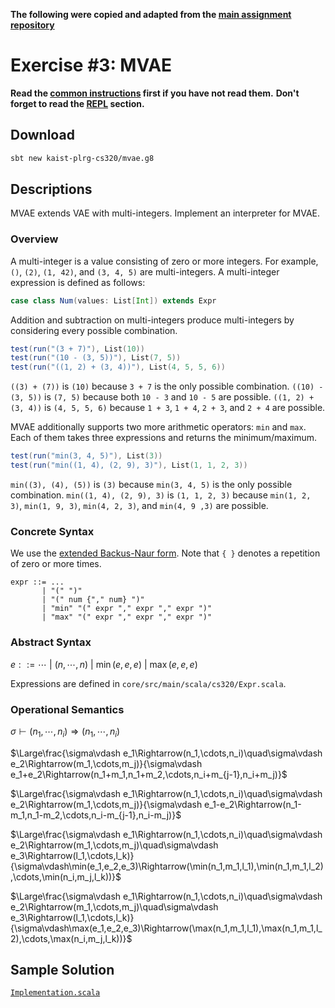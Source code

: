 **The following were copied and adapted from the [main assignment repository](https://github.com/kaist-plrg-cs320/assignment-docs/blob/master/ex2/README.md)**

# Exercise #3: MVAE

**Read the [common instructions](https://github.com/kaist-plrg-cs320/assignment-docs) first if you have not read them.**
**Don't forget to read the [REPL](https://github.com/kaist-plrg-cs320/assignment-docs#repl) section.**

## Download

```bash
sbt new kaist-plrg-cs320/mvae.g8
```

## Descriptions

MVAE extends VAE with multi-integers. Implement an interpreter for MVAE.

### Overview

A multi-integer is a value consisting of zero or more integers. For example,
`()`, `(2)`, `(1, 42)`, and `(3, 4, 5)` are multi-integers. A multi-integer
expression is defined as follows:

```scala
case class Num(values: List[Int]) extends Expr
```

Addition and subtraction on multi-integers produce multi-integers by considering
every possible combination.

```scala
test(run("(3 + 7)"), List(10))
test(run("(10 - (3, 5))"), List(7, 5))
test(run("((1, 2) + (3, 4))"), List(4, 5, 5, 6))
```

`((3) + (7))` is `(10)` because `3 + 7` is the only possible combination.
`((10) - (3, 5))` is `(7, 5)` because both `10 - 3` and `10 - 5` are possible.
`((1, 2) + (3, 4))` is `(4, 5, 5, 6)` because `1 + 3`, `1 + 4`, `2 + 3`, and `2 + 4` are possible.

MVAE additionally supports two more arithmetic operators: `min` and `max`.
Each of them takes three expressions and returns the minimum/maximum.

```scala
test(run("min(3, 4, 5)"), List(3))
test(run("min((1, 4), (2, 9), 3)"), List(1, 1, 2, 3))
```

`min((3), (4), (5))` is `(3)` because `min(3, 4, 5)` is the only possible combination.
`min((1, 4), (2, 9), 3)` is `(1, 1, 2, 3)` because `min(1, 2, 3)`, `min(1, 9,
3)`, `min(4, 2, 3)`, and `min(4, 9 ,3)` are possible.

### Concrete Syntax

We use the [extended Backus-Naur form](https://en.wikipedia.org/wiki/Extended_Backus%E2%80%93Naur_form).
Note that `{ }` denotes a repetition of zero or more times.

```
expr ::= ...
       | "(" ")"
       | "(" num {"," num} ")"
       | "min" "(" expr "," expr "," expr ")"
       | "max" "(" expr "," expr "," expr ")"
```

### Abstract Syntax

$e::=\cdots\ |\ (n,\cdots, n)\ |\ \min(e,e,e)\ |\ \max(e,e,e)$

Expressions are defined in `core/src/main/scala/cs320/Expr.scala`.

### Operational Semantics

$\sigma\vdash (n_1,\cdots,n_i) \Rightarrow (n_1,\cdots,n_i)$

$\Large\frac{\sigma\vdash e_1\Rightarrow(n_1,\cdots,n_i)\quad\sigma\vdash e_2\Rightarrow(m_1,\cdots,m_j)}{\sigma\vdash e_1+e_2\Rightarrow(n_1+m_1,n_1+m_2,\cdots,n_i+m_{j-1},n_i+m_j)}$

$\Large\frac{\sigma\vdash e_1\Rightarrow(n_1,\cdots,n_i)\quad\sigma\vdash e_2\Rightarrow(m_1,\cdots,m_j)}{\sigma\vdash e_1-e_2\Rightarrow(n_1-m_1,n_1-m_2,\cdots,n_i-m_{j-1},n_i-m_j)}$

$\Large\frac{\sigma\vdash e_1\Rightarrow(n_1,\cdots,n_i)\quad\sigma\vdash e_2\Rightarrow(m_1,\cdots,m_j)\quad\sigma\vdash e_3\Rightarrow(l_1,\cdots,l_k)}{\sigma\vdash\min(e_1,e_2,e_3)\Rightarrow(\min(n_1,m_1,l_1),\min(n_1,m_1,l_2),\cdots,\min(n_i,m_j,l_k))}$

$\Large\frac{\sigma\vdash e_1\Rightarrow(n_1,\cdots,n_i)\quad\sigma\vdash e_2\Rightarrow(m_1,\cdots,m_j)\quad\sigma\vdash e_3\Rightarrow(l_1,\cdots,l_k)}{\sigma\vdash\max(e_1,e_2,e_3)\Rightarrow(\max(n_1,m_1,l_1),\max(n_1,m_1,l_2),\cdots,\max(n_i,m_j,l_k))}$

## Sample Solution

[`Implementation.scala`](https://github.com/kaist-plrg-cs320/assignment-docs/blob/master/ex3/Implementation.scala)
